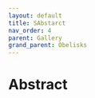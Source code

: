 ```yaml
---
layout: default
title: SAbstarct
nav_order: 4
parent: Gallery
grand_parent: Obelisks
---
```


# Abstract


